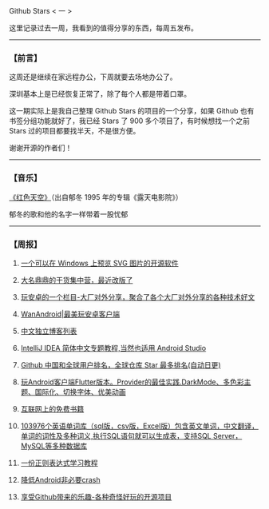 Github Stars < 一 >

这里记录过去一周，我看到的值得分享的东西，每周五发布。

---

### 【前言】

这周还是继续在家远程办公，下周就要去场地办公了。

深圳基本上是已经恢复正常了，除了每个人都是带着口罩。

这一期实际上是我自己整理 Github Stars 的项目的一个分享，如果 Github 也有书签分组功能就好了，我已经 Stars 了 900 多个项目了，有时候想找一个之前 Stars 过的项目都要找半天，不是很方便。

谢谢开源的作者们！

---

### 【音乐】

[《红色天空》](http://music.163.com/song/175963/?userid=34152901)（出自郁冬 1995 年的专辑《露天电影院》）

郁冬的歌和他的名字一样带着一股忧郁

---

### 【周报】

1. [一个可以在 Windows 上预览 SVG 图片的开源软件](https://github.com/tibold/svg-explorer-extension)

2. [大名鼎鼎的干货集中营，最近改版了](https://gank.io/)

3. [玩安卓的一个栏目-大厂对外分享，聚合了各个大厂对外分享的各种技术好文](https://www.wanandroid.com/article/list/0?cid=510)

4. [WanAndroid|最美玩安卓客户端](https://github.com/goweii/WanAndroid)

5. [中文独立博客列表](https://github.com/timqian/chinese-independent-blogs)

6. [IntelliJ IDEA 简体中文专题教程,当然也适用 Android Studio](https://github.com/judasn/IntelliJ-IDEA-Tutorial)

7. [Github 中国和全球用户排名，全球仓库 Star 最多排名(自动日更)](https://github.com/jaywcjlove/github-rank)

8. [玩Android客户端Flutter版本。Provider的最佳实践.DarkMode、多色彩主题、国际化、切换字体、优美动画](https://github.com/phoenixsky/fun_android_flutter)

9. [互联网上的免费书籍](https://github.com/ruanyf/free-books)

10. [103976个英语单词库（sql版，csv版，Excel版）包含英文单词，中文翻译，单词的词性及多种词义,执行SQL语句就可以生成表，支持SQL Server，MySQL等多种数据库](https://github.com/1eez/103976)

11. [一份正则表达式学习教程](https://github.com/ziishaned/learn-regex/blob/master/translations/README-cn.md)

12. [降低Android非必要crash](https://github.com/android-notes/Cockroach)

13. [享受Github带来的乐趣-各种奇怪好玩的开源项目](https://github.com/zhaoolee/StarsAndClown)


